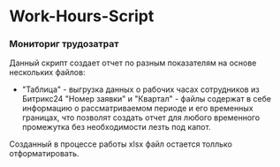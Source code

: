 # Work-Hours-Script

### Мониториг трудозатрат 

Данный скрипт создает отчет по разным показателям на основе нескольких файлов: 
- "Таблица" - выгрузка данных о рабочих часах сотрудников из Битрикс24
 "Номер заявки" и "Квартал" - файлы содержат в себе информацию о рассматриваемом периоде и его временных границах, что позволят создать отчет для любого временного промежутка без необходимости лезть под капот.

Созданный в процессе работы xlsx файл остается толлько отформатировать.

